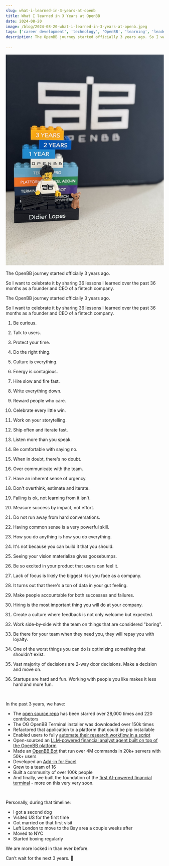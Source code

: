 ```yaml
---
slug: what-i-learned-in-3-years-at-openb
title: What I learned in 3 Years at OpenBB
date: 2024-08-20
image: /blog/2024-08-20-what-i-learned-in-3-years-at-openb.jpeg
tags: ['career development', 'technology', 'OpenBB', 'learning', 'leadership']
description: The OpenBB journey started officially 3 years ago. So I want to celebrate it by sharing 36 lessons I learned over the past 36 months as a founder and CEO of a fintech company.

---
```


<p align="center">
    <img width="600" src="/blog/2024-08-20-what-i-learned-in-3-years-at-openb.jpeg"/>
</p>

The OpenBB journey started officially 3 years ago.

So I want to celebrate it by sharing 36 lessons I learned over the past 36 months as a founder and CEO of a fintech company.

<!-- truncate -->

<div style={{borderTop: '1px solid #0088CC', margin: '1.5em 0'}} />

The OpenBB journey started officially 3 years ago.

So I want to celebrate it by sharing 36 lessons I learned over the past 36 months as a founder and CEO of a fintech company.

1. Be curious.

2. Talk to users.

3. Protect your time.

4. Do the right thing.

5. Culture is everything.

6. Energy is contagious.

7. Hire slow and fire fast.

8. Write everything down.

9. Reward people who care.

10. Celebrate every little win.

11. Work on your storytelling.

12. Ship often and iterate fast.

13. Listen more than you speak.

14. Be comfortable with saying no.

15. When in doubt, there's no doubt.

16. Over communicate with the team.

17. Have an inherent sense of urgency.

18. Don't overthink, estimate and iterate.

19. Failing is ok, not learning from it isn't.

20. Measure success by impact, not effort.

21. Do not run away from hard conversations.

22. Having common sense is a very powerful skill.

23. How you do anything is how you do everything.

24. It's not because you can build it that you should.

25. Seeing your vision materialize gives goosebumps.

26. Be so excited in your product that users can feel it.

27. Lack of focus is likely the biggest risk you face as a company.

28. It turns out that there's a ton of data in your gut feeling.

29. Make people accountable for both successes and failures.

30. Hiring is the most important thing you will do at your company.

31. Create a culture where feedback is not only welcome but expected.

32. Work side-by-side with the team on things that are considered "boring".

33. Be there for your team when they need you, they will repay you with loyalty.

34. One of the worst things you can do is optimizing something that shouldn't exist.

35. Vast majority of decisions are 2-way door decisions. Make a decision and move on.

36. Startups are hard and fun. Working with people you like makes it less hard and more fun.

<br />

In the past 3 years, we have:

- The [open source repo](https://github.com/OpenBB-finance/OpenBB) has been starred over 28,000 times and 220 contributors
- The OG OpenBB Terminal installer was downloaded over 150k times
- Refactored that application to a platform that could be pip installable
- Enabled users to fully [automate their research workflow in a script](https://youtu.be/cgeN3Ep2nEw?si=8e5en_xunWcBdKMM)
- Open-sourced an [LLM-powered financial analyst agent built on top of the OpenBB platform](https://github.com/OpenBB-finance/openbb-agents)
- Made an [OpenBB Bot](https://openbb.co/products/bot) that run over 4M commands in 20k+ servers with 50k+ users
- Developed an [Add-in for Excel](https://openbb.co/products/excel)
- Grew to a team of 16
- Built a community of over 100k people
- And finally, we built the foundation of the [first AI-powered financial terminal](https://openbb.co/products/pro) - more on this very very soon.

<br />

Personally, during that timeline:

- I got a second dog
- Visited US for the first time
- Got married on that first visit
- Left London to move to the Bay area a couple weeks after
- Moved to NYC
- Started boxing regularly

We are more locked in than ever before.

Can’t wait for the next 3 years. 🥂